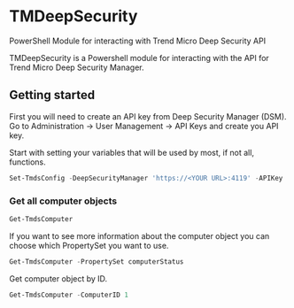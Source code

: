 # TMDeepSecurity
PowerShell Module for interacting with Trend Micro Deep Security API


TMDeepSecurity is a Powershell module for interacting with the API for Trend Micro Deep Security Manager.

## Getting started

First you will need to create an API key from Deep Security Manager (DSM). Go to Administration -> User Management -> API Keys and create you API key.

Start with setting your variables that will be used by most, if not all, functions.

```powershell
Set-TmdsConfig -DeepSecurityManager 'https://<YOUR URL>:4119' -APIKey 'YourAPIKey'
```

### Get all computer objects

```powershell
Get-TmdsComputer
```

If you want to see more information about the computer object you can choose which PropertySet you want to use.

```powershell
Get-TmdsComputer -PropertySet computerStatus
```

Get computer object by ID.

```powershell
Get-TmdsComputer -ComputerID 1
```